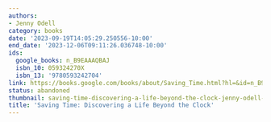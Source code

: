 ```yaml
---
authors:
- Jenny Odell
category: books
date: '2023-09-19T14:05:29.250556-10:00'
end_date: '2023-12-06T09:11:26.036748-10:00'
ids:
  google_books: n_B9EAAAQBAJ
  isbn_10: 059324270X
  isbn_13: '9780593242704'
link: https://books.google.com/books/about/Saving_Time.html?hl=&id=n_B9EAAAQBAJ
status: abandoned
thumbnail: saving-time-discovering-a-life-beyond-the-clock-jenny-odell-cover.jpg
title: 'Saving Time: Discovering a Life Beyond the Clock'
---
```


